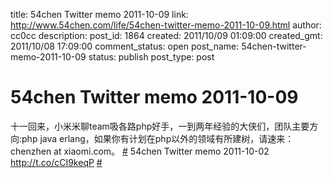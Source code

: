 title: 54chen Twitter memo 2011-10-09 
link: http://www.54chen.com/life/54chen-twitter-memo-2011-10-09.html
author: cc0cc
description: 
post_id: 1864
created: 2011/10/09 01:09:00
created_gmt: 2011/10/08 17:09:00
comment_status: open
post_name: 54chen-twitter-memo-2011-10-09
status: publish
post_type: post

# 54chen Twitter memo 2011-10-09 

十一回来，小米米聊team吸各路php好手，一到两年经验的大侠们，团队主要方向:php java erlang，如果你有计划在php以外的领域有所建树，请速来：chenzhen at xiaomi.com。 [#](http://twitter.com/54chen/statuses/122564514498625536) 54chen Twitter memo 2011-10-02 <http://t.co/cCI9keqP> [#](http://twitter.com/54chen/statuses/120324511034904577)